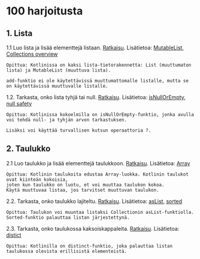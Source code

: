 # 100 harjoitusta

## 1. Lista

1.1 Luo lista ja lisää elementtejä listaan. [Ratkaisu](ratkaisut/lista.kt). Lisätietoa: [MutableList](https://kotlinlang.org/api/latest/jvm/stdlib/kotlin.collections/-mutable-list/), [Collections overview](https://kotlinlang.org/docs/collections-overview.html#collection)

```
Opittua: Kotlinissa on kaksi lista-tietorakennetta: List (muuttumaton lista) ja MutableList (muuttuva lista). 

add-funktio ei ole käytettävissä muuttumattomalle listalle, mutta se on käytettävissä muuttuvalle listalle.
```

1.2. Tarkasta, onko lista tyhjä tai null. [Ratkaisu](ratkaisut/lista.kt). Lisätietoa: [isNullOrEmpty](https://kotlinlang.org/api/latest/jvm/stdlib/kotlin.collections/is-null-or-empty.html), [null safety](https://kotlinlang.org/docs/null-safety.html#safe-calls)

```
Opittua: Kotlinissa kokoelmilla on isNullOrEmpty-funktio, jonka avulla voi tehdä null- ja tyhjän arvon tarkastuksen. 

Lisäksi voi käyttää turvallisen kutsun operaattoria ?.
```

## 2. Taulukko

2.1 Luo taulukko ja lisää elementtejä taulukkoon. [Ratkaisu](ratkaisut/taulukko.kt). Lisätietoa: [Array](https://kotlinlang.org/docs/basic-types.html#arrays)

```
Opittua: Kotlinin taulukoita edustaa Array-luokka. Kotlinin taulukot ovat kiinteän kokoisia, 
joten kun taulukko on luotu, et voi muuttaa taulukon kokoa. 
Käytä muuttuvaa listaa, jos tarvitset muuttuvan taulukon.
```

2.2. Tarkasta, onko taulukko lajiteltu. [Ratkaisu](ratkaisut/taulukko.kt). Lisätietoa: [asList](https://kotlinlang.org/api/latest/jvm/stdlib/kotlin.collections/as-list.html), [sorted](https://kotlinlang.org/api/latest/jvm/stdlib/kotlin.collections/sorted.html)

```
Opittua: Taulukon voi muuntaa listaksi Collectionin asList-funktiolla. Sorted-funktio palauttaa listan järjestettynä.
```

2.3. Tarkasta, onko taulukossa kaksoiskappaleita. [Ratkaisu](ratkaisut/taulukko.kt). Lisätietoa: [distict](https://kotlinlang.org/api/latest/jvm/stdlib/kotlin.collections/distinct.html)

```
Opittua: Kotlinilla on distinct-funktio, joka palauttaa listan taulukossa olevista erillisistä elementeistä.
```